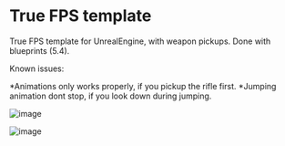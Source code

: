 # True FPS template
True FPS template for UnrealEngine, with weapon pickups. Done with blueprints (5.4).

Known issues:

*Animations only works properly, if you pickup the rifle first.
*Jumping animation dont stop, if you look down during jumping.


![image](https://github.com/user-attachments/assets/d647394e-25ce-4f0a-9f10-383c12e1f063)

![image](https://github.com/user-attachments/assets/77e095d1-14ce-4afc-ae22-96e4863ce0c3)
